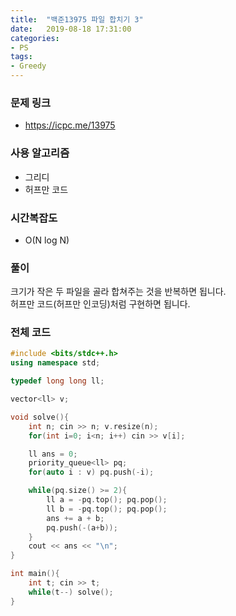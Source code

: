 ```yaml
---
title:  "백준13975 파일 합치기 3"
date:   2019-08-18 17:31:00
categories:
- PS
tags:
- Greedy
---
```


### 문제 링크
* https://icpc.me/13975

### 사용 알고리즘
* 그리디
* 허프만 코드

### 시간복잡도
* O(N log N)

### 풀이
크기가 작은 두 파일을 골라 합쳐주는 것을 반복하면 됩니다.<br>
허프만 코드(허프만 인코딩)처럼 구현하면 됩니다.

### 전체 코드
```cpp
#include <bits/stdc++.h>
using namespace std;

typedef long long ll;

vector<ll> v;

void solve(){
	int n; cin >> n; v.resize(n);
	for(int i=0; i<n; i++) cin >> v[i];

	ll ans = 0;
	priority_queue<ll> pq;
	for(auto i : v) pq.push(-i);

	while(pq.size() >= 2){
		ll a = -pq.top(); pq.pop();
		ll b = -pq.top(); pq.pop();
		ans += a + b;
		pq.push(-(a+b));
	}
	cout << ans << "\n";
}

int main(){
	int t; cin >> t;
	while(t--) solve();
}
```
